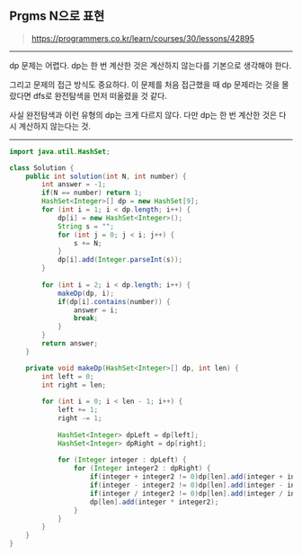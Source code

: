 ## Prgms N으로 표현
>https://programmers.co.kr/learn/courses/30/lessons/42895

**********
dp 문제는 어렵다. dp는 한 번 계산한 것은 계산하지 않는다를 기본으로 생각해야 한다. 


그리고 문제의 접근 방식도 중요하다. 이 문제를 처음 접근했을 때 dp 문제라는 것을 몰랐다면 dfs로 완전탐색을 먼저 떠올렸을 것 같다.


사실 완전탐색과 이런 유형의 dp는 크게 다르지 않다. 다만 dp는 한 번 계산한 것은 다시 계산하지 않는다는 것.

**********


```java
import java.util.HashSet;

class Solution {
    public int solution(int N, int number) {
        int answer = -1;
        if(N == number) return 1;
        HashSet<Integer>[] dp = new HashSet[9];
        for (int i = 1; i < dp.length; i++) {
			dp[i] = new HashSet<Integer>();
			String s = "";
			for (int j = 0; j < i; j++) {
				s += N;
			}
			dp[i].add(Integer.parseInt(s));
		}
        
        for (int i = 2; i < dp.length; i++) {
			makeDp(dp, i);
			if(dp[i].contains(number)) {
				answer = i;
				break;
			}
		}
        return answer;
    }

	private void makeDp(HashSet<Integer>[] dp, int len) {
		int left = 0;
		int right = len;
		
		for (int i = 0; i < len - 1; i++) {
			left += 1;
			right -= 1;
			
			HashSet<Integer> dpLeft = dp[left];
			HashSet<Integer> dpRight = dp[right];
			
			for (Integer integer : dpLeft) {
				for (Integer integer2 : dpRight) {
					if(integer + integer2 != 0)dp[len].add(integer + integer2);
					if(integer - integer2 != 0)dp[len].add(integer - integer2);
					if(integer / integer2 != 0)dp[len].add(integer / integer2);
					dp[len].add(integer * integer2);
				}
			}
		}
	}
}
```
